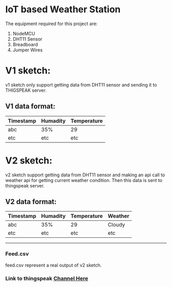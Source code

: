 # IoT based Weather Station
The equipment required for this project are:

1.	NodeMCU
2.	DHT11 Sensor
3.	Breadboard
4.	Jumper Wires

# V1 sketch:
v1 sketch only support getting data from DHT11 sensor and sending it to THIGSPEAK server.

## V1 data format:
| Timestamp | Humadity | Temperature |
| --------- | -------- | ----------- |
| abc       | 35%      | 29          |
| etc       | etc      | etc         |


# V2 sketch:
v2 sketch support getting data from DHT11 sensor and making an api call to weather api for getting current weather condition. Then this data is sent to thingspeak server.
## V2 data format:
| Timestamp | Humadity | Temperature | Weather |
| --------- | -------- | ----------- | ------- |
| abc       | 35%      | 29          | Cloudy  |
| etc       | etc      | etc         | etc     |

___

### Feed.csv
feed.csv represent a real output of v2 sketch.


### Link to thingspeak [Channel Here](https://thingspeak.com/channels/1623014)

